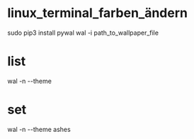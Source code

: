# linux_terminal_farben_ändern

sudo pip3 install pywal
wal -i path_to_wallpaper_file
# list
wal -n --theme 
# set
wal -n --theme ashes
